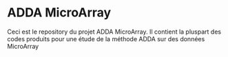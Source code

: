 # ADDA MicroArray
Ceci est le repository du projet ADDA MicroArray.
Il contient la pluspart des codes produits pour une étude de la méthode ADDA sur des données MicroArray
